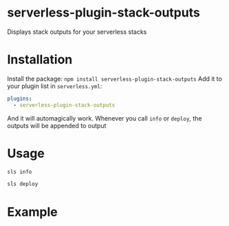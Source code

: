 # serverless-plugin-stack-outputs
Displays stack outputs for your serverless stacks

# Installation
Install the package: `npm install serverless-plugin-stack-outputs`
Add it to your plugin list in `serverless.yml`:

```yaml
plugins:
  - serverless-plugin-stack-outputs
```

And it will automagically work. Whenever you call `info` or `deploy`, the outputs will be appended to output

# Usage
```bash
sls info
```

```bash
sls deploy
```

# Example
